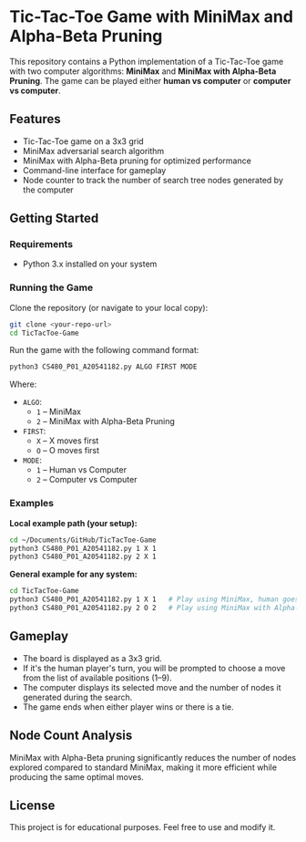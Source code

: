 # Tic-Tac-Toe Game with MiniMax and Alpha-Beta Pruning

This repository contains a Python implementation of a Tic-Tac-Toe game with two computer algorithms: **MiniMax** and **MiniMax with Alpha-Beta Pruning**. The game can be played either **human vs computer** or **computer vs computer**.

## Features

- Tic-Tac-Toe game on a 3x3 grid
- MiniMax adversarial search algorithm
- MiniMax with Alpha-Beta pruning for optimized performance
- Command-line interface for gameplay
- Node counter to track the number of search tree nodes generated by the computer

## Getting Started

### Requirements

- Python 3.x installed on your system

### Running the Game

Clone the repository (or navigate to your local copy):

```bash
git clone <your-repo-url>
cd TicTacToe-Game
```

Run the game with the following command format:

```bash
python3 CS480_P01_A20541182.py ALGO FIRST MODE
```

Where:

- `ALGO`:
  - `1` – MiniMax
  - `2` – MiniMax with Alpha-Beta Pruning
- `FIRST`:
  - `X` – X moves first
  - `O` – O moves first
- `MODE`:
  - `1` – Human vs Computer
  - `2` – Computer vs Computer

### Examples

**Local example path (your setup):**

```bash
cd ~/Documents/GitHub/TicTacToe-Game
python3 CS480_P01_A20541182.py 1 X 1
python3 CS480_P01_A20541182.py 2 X 1
```

**General example for any system:**

```bash
cd TicTacToe-Game
python3 CS480_P01_A20541182.py 1 X 1   # Play using MiniMax, human goes first
python3 CS480_P01_A20541182.py 2 O 2   # Play using MiniMax with Alpha-Beta, computer goes first
```

## Gameplay

- The board is displayed as a 3x3 grid.
- If it's the human player's turn, you will be prompted to choose a move from the list of available positions (1–9).
- The computer displays its selected move and the number of nodes it generated during the search.
- The game ends when either player wins or there is a tie.

## Node Count Analysis

MiniMax with Alpha-Beta pruning significantly reduces the number of nodes explored compared to standard MiniMax, making it more efficient while producing the same optimal moves.

## License

This project is for educational purposes. Feel free to use and modify it.